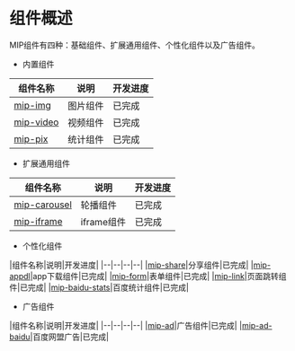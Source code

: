 # 组件概述

MIP组件有四种：基础组件、扩展通用组件、个性化组件以及广告组件。

- 内置组件

|组件名称|说明|开发进度|
|--|--|--|
|[mip-img](/#./docs/4_components/2_buildin/img-mip.md)|图片组件|已完成|
|[mip-video](/#./docs/4_components/2_buildin/mip-video.md)|视频组件|已完成|
|[mip-pix](/#./docs/4_components/2_buildin/mip-pix.md)| 统计组件|已完成|

- 扩展通用组件

|组件名称|说明|开发进度|
|--|--|--|
|[mip-carousel](/#./docs/4_components/3_extensions/mip-carousel.md)|轮播组件|已完成|
|[mip-iframe](/#./docs/4_components/3_extensions/mip-iframe.md)|iframe组件|已完成|

- 个性化组件

|组件名称|说明|开发进度|
|--|--|--|--|
|[mip-share](/#./docs/4_components/4_customize/mip-share.md)|分享组件|已完成|
|[mip-appdl](/#./docs/4_components/4_customize/mip-appdl.md)|app下载组件|已完成|
|[mip-form](/#./docs/4_components/4_customize/mip-form.md)|表单组件|已完成|
|[mip-link](/#./docs/4_components/4_customize/mip-link.md)|页面跳转组件|已完成|
|[mip-baidu-stats](/#./docs/4_components/4_customize/mip-stats-bidu.md)|百度统计组件|已完成|

- 广告组件

|组件名称|说明|开发进度|
|--|--|--|--|
|[mip-ad](/#./docs/4_components/5_advertisement/mip-ad.md)|广告组件|已完成|
|[mip-ad-baidu](/#./docs/4_components/5_advertisement/mip-ad-baidu.md)|百度网盟广告|已完成|
